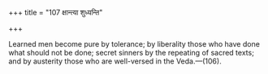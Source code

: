 +++
title = "107 क्षान्त्या शुध्यन्ति"

+++

Learned men become pure by tolerance; by liberality those who have done what should not be done; secret sinners by the repeating of sacred texts; and by austerity those who are well-versed in the Veda.—(106).